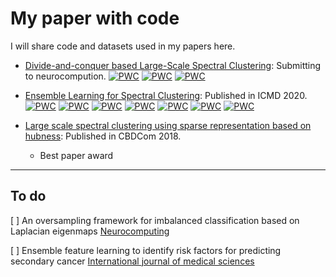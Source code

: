 # My paper with code

I will share code and datasets used in my papers here.

- [Divide-and-conquer based Large-Scale Spectral Clustering](/Divide-and-conquer-based-Large-Scale-Spectral-Clustering/README.md): Submitting to neurocompution.
    [![PWC](https://img.shields.io/endpoint.svg?url=https://paperswithcode.com/badge/divide-and-conquer-based-large-scale-spectral/image-document-clustering-on-pendigits)](https://paperswithcode.com/sota/image-document-clustering-on-pendigits?p=divide-and-conquer-based-large-scale-spectral)
    [![PWC](https://img.shields.io/endpoint.svg?url=https://paperswithcode.com/badge/divide-and-conquer-based-large-scale-spectral/image-clustering-on-pendigits)](https://paperswithcode.com/sota/image-clustering-on-pendigits?p=divide-and-conquer-based-large-scale-spectral)
    [![PWC](https://img.shields.io/endpoint.svg?url=https://paperswithcode.com/badge/divide-and-conquer-based-large-scale-spectral/image-clustering-on-usps)](https://paperswithcode.com/sota/image-clustering-on-usps?p=divide-and-conquer-based-large-scale-spectral)



- [Ensemble Learning for Spectral Clustering](Ensemble-Learning-for-Spectral-Clustering/README.md): Published in ICMD 2020.
[![PWC](https://img.shields.io/endpoint.svg?url=https://paperswithcode.com/badge/ensemble-learning-for-spectral-clustering/image-document-clustering-on-australian)](https://paperswithcode.com/sota/image-document-clustering-on-australian?p=ensemble-learning-for-spectral-clustering)
[![PWC](https://img.shields.io/endpoint.svg?url=https://paperswithcode.com/badge/ensemble-learning-for-spectral-clustering/image-document-clustering-on-ba)](https://paperswithcode.com/sota/image-document-clustering-on-ba?p=ensemble-learning-for-spectral-clustering)
[![PWC](https://img.shields.io/endpoint.svg?url=https://paperswithcode.com/badge/ensemble-learning-for-spectral-clustering/image-document-clustering-on-iris)](https://paperswithcode.com/sota/image-document-clustering-on-iris?p=ensemble-learning-for-spectral-clustering)
[![PWC](https://img.shields.io/endpoint.svg?url=https://paperswithcode.com/badge/ensemble-learning-for-spectral-clustering/image-document-clustering-on-jaffe-1)](https://paperswithcode.com/sota/image-document-clustering-on-jaffe-1?p=ensemble-learning-for-spectral-clustering)
[![PWC](https://img.shields.io/endpoint.svg?url=https://paperswithcode.com/badge/ensemble-learning-for-spectral-clustering/image-document-clustering-on-pixraw10p)](https://paperswithcode.com/sota/image-document-clustering-on-pixraw10p?p=ensemble-learning-for-spectral-clustering)
[![PWC](https://img.shields.io/endpoint.svg?url=https://paperswithcode.com/badge/ensemble-learning-for-spectral-clustering/image-document-clustering-on-warppie10p)](https://paperswithcode.com/sota/image-document-clustering-on-warppie10p?p=ensemble-learning-for-spectral-clustering)
[![PWC](https://img.shields.io/endpoint.svg?url=https://paperswithcode.com/badge/ensemble-learning-for-spectral-clustering/image-document-clustering-on-wine)](https://paperswithcode.com/sota/image-document-clustering-on-wine?p=ensemble-learning-for-spectral-clustering)

- [Large scale spectral clustering using sparse representation based on hubness](/Large-scale-spectral-clustering-using-sparse-representation-based-on-hubness/README.md): Published in CBDCom 2018.
    - Best paper award
---

## To do 



[ ] An oversampling framework for imbalanced classification based on Laplacian eigenmaps [Neurocomputing](https://doi.org/10.1016/j.neucom.2020.02.081)

[ ] Ensemble feature learning to identify risk factors for predicting secondary cancer [International journal of medical sciences](https://www.ncbi.nlm.nih.gov/pmc/articles/PMC6643128/)

